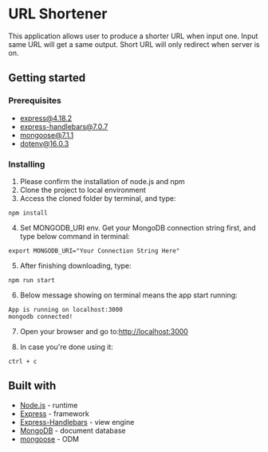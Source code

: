 # URL Shortener

This application allows user to produce a shorter URL when input one. Input same URL will get a same output. Short URL will only redirect when server is on. 

## Getting started

### Prerequisites

* express@4.18.2
* express-handlebars@7.0.7
* mongoose@7.1.1
* dotenv@16.0.3

### Installing

1. Please confirm the installation of node.js and npm
2. Clone the project to local environment
3. Access the cloned folder by terminal, and type:
```
npm install
```
4. Set MONGODB_URI env. Get your MongoDB connection string first, and type below command in terminal:
```
export MONGODB_URI="Your Connection String Here"
```
5. After finishing downloading, type:
```
npm run start
```
6. Below message showing on terminal means the app start running:
```
App is running on localhost:3000
mongodb connected!
``` 
7. Open your browser and go to:[http://localhost:3000](http://localhost:3000)

8. In case you're done using it:
```
ctrl + c
```

## Built with

* [Node.js](https://nodejs.org/zh-tw/download) - runtime
* [Express](https://expressjs.com/zh-tw/) - framework
* [Express-Handlebars](https://www.npmjs.com/package/express-handlebars) - view engine
* [MongoDB](https://www.mongodb.com/) - document database
* [mongoose](https://mongoosejs.com/) - ODM
